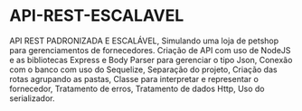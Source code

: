 # API-REST-ESCALAVEL
API REST PADRONIZADA E ESCALÁVEL, Simulando uma loja de petshop para gerenciamentos de fornecedores.
Criação de API com uso de NodeJS e as bibliotecas Express e Body Parser para gerenciar o tipo Json,
Conexão com o banco com uso do Sequelize,
Separação do projeto,
Criação das rotas agrupando as pastas,
Classe para interpretar e representar o fornecedor,
Tratamento de erros,
Tratamento de dados Http,
Uso do serializador. 
